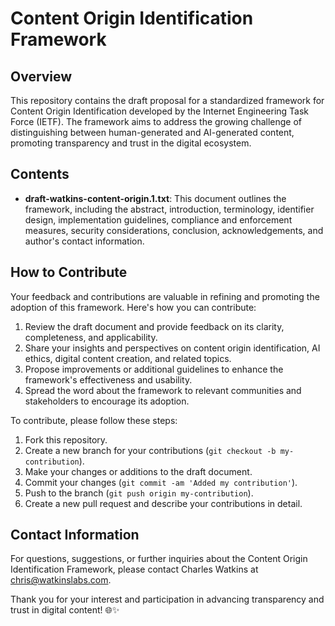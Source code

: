 # Content Origin Identification Framework

## Overview
This repository contains the draft proposal for a standardized framework for Content Origin Identification developed by the Internet Engineering Task Force (IETF). The framework aims to address the growing challenge of distinguishing between human-generated and AI-generated content, promoting transparency and trust in the digital ecosystem.

## Contents
- **draft-watkins-content-origin.1.txt**: This document outlines the framework, including the abstract, introduction, terminology, identifier design, implementation guidelines, compliance and enforcement measures, security considerations, conclusion, acknowledgements, and author's contact information.

## How to Contribute
Your feedback and contributions are valuable in refining and promoting the adoption of this framework. Here's how you can contribute:
1. Review the draft document and provide feedback on its clarity, completeness, and applicability.
2. Share your insights and perspectives on content origin identification, AI ethics, digital content creation, and related topics.
3. Propose improvements or additional guidelines to enhance the framework's effectiveness and usability.
4. Spread the word about the framework to relevant communities and stakeholders to encourage its adoption.

To contribute, please follow these steps:
1. Fork this repository.
2. Create a new branch for your contributions (`git checkout -b my-contribution`).
3. Make your changes or additions to the draft document.
4. Commit your changes (`git commit -am 'Added my contribution'`).
5. Push to the branch (`git push origin my-contribution`).
6. Create a new pull request and describe your contributions in detail.

## Contact Information
For questions, suggestions, or further inquiries about the Content Origin Identification Framework, please contact Charles Watkins at chris@watkinslabs.com.

Thank you for your interest and participation in advancing transparency and trust in digital content! 🌐✨
